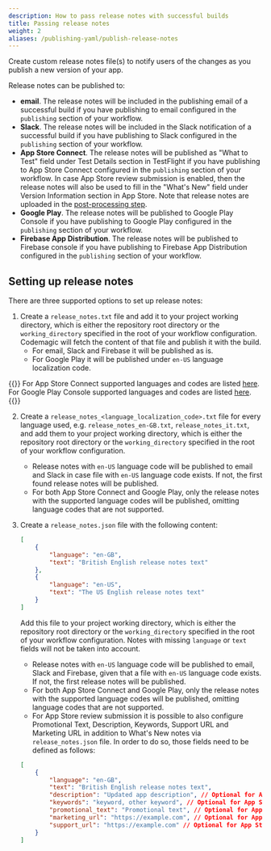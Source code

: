```yaml
---
description: How to pass release notes with successful builds
title: Passing release notes
weight: 2
aliases: /publishing-yaml/publish-release-notes
---
```


Create custom release notes file(s) to notify users of the changes as you publish a new version of your app.

Release notes can be published to:

* **email**. The release notes will be included in the publishing email of a successful build if you have publishing to email configured in the `publishing` section of your workflow.
* **Slack**. The release notes will be included in the Slack notification of a successful build if you have publishing to Slack configured in the `publishing` section of your workflow.
* **App Store Connect**. The release notes will be published as "What to Test" field under Test Details section in TestFlight if you have publishing to App Store Connect configured in the `publishing` section of your workflow. In case App Store review submission is enabled, then the release notes will also be used to fill in the "What's New" field under Version Information section in App Store.
Note that release notes are uploaded in the [post-processing step](/yaml-publishing/distribution#post-processing-of-app-store-connect-distribution).
* **Google Play**. The release notes will be published to Google Play Console if you have publishing to Google Play configured in the `publishing` section of your workflow.
* **Firebase App Distribution**. The release notes will be published to Firebase console if you have publishing to Firebase App Distribution configured in the `publishing` section of your workflow.

## Setting up release notes

There are three supported options to set up release notes:

1. Create a `release_notes.txt` file and add it to your project working directory, which is either the repository root directory or the `working_directory` specified in the root of your workflow configuration. Codemagic will fetch the content of that file and publish it with the build.
    * For email, Slack and Firebase it will be published as is.
    * For Google Play it will be published under `en-US` language localization code.

{{<notebox>}}
For App Store Connect supported languages and codes are listed [here](https://developer.apple.com/documentation/appstoreconnectapi/betabuildlocalizationcreaterequest/data/attributes). For Google Play Console supported languages and codes are listed [here](https://support.google.com/googleplay/android-developer/table/4419860?hl=en).
{{</notebox>}}

2. Create a `release_notes_<language_localization_code>.txt` file for every language used, e.g. `release_notes_en-GB.txt`, `release_notes_it.txt`, and add them to your project working directory, which is either the repository root directory or the `working_directory` specified in the root of your workflow configuration.
   * Release notes with `en-US` language code will be published to email and Slack in case file with `en-US` language code exists. If not, the first found release notes will be published.
   * For both App Store Connect and Google Play, only the release notes with the supported language codes will be published, omitting language codes that are not supported.

3. Create a `release_notes.json` file with the following content:

    ```json
    [
        {
            "language": "en-GB",
            "text": "British English release notes text"
        },
        {
            "language": "en-US",
            "text": "The US English release notes text"
        }
    ]
    ```

   Add this file to your project working directory, which is either the repository root directory or the `working_directory` specified in the root of your workflow configuration. Notes with missing `language` or `text` fields will not be taken into account.

    * Release notes with `en-US` language code will be published to email, Slack and Firebase, given that a file with `en-US` language code exists. If not, the first release notes will be published.
    * For both App Store Connect and Google Play, only the release notes with the supported language codes will be published, omitting language codes that are not supported.
    * For App Store review submission it is possible to also configure Promotional Text, Description, Keywords, Support URL and Marketing URL in addition to What's New notes via `release_notes.json` file. In order to do so, those fields need to be defined as follows:
    ```json
    [
        {
            "language": "en-GB",
            "text": "British English release notes text",
            "description": "Updated app description", // Optional for App Store review submission
            "keywords": "keyword, other keyword", // Optional for App Store review submission
            "promotional_text": "Promotional text", // Optional for App Store review submission
            "marketing_url": "https://example.com", // Optional for App Store review submission
            "support_url": "https://example.com" // Optional for App Store review submission
        }
    ]
    ```
